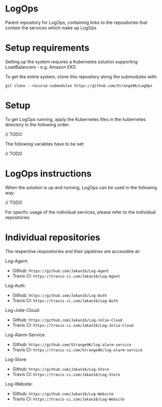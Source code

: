 # LogOps
Parent repository for LogOps, containing links to the repositories that contain the services which make up LogOps

# Setup requirements
Setting up the system requires a Kubernetes solution supporting LoadBalancers - e.g. Amazon EKS

To get the entire system, clone this repository along the submodules with:

 `git clone --recurse-submodules https://github.com/Strange96/LogOps`
 
# Setup
To get LogOps running, apply the Kubernetes files in the kubernetes directory in the following order:

// TODO

The following variables have to be set:

// TODO

# LogOps instructions
When the solution is up and running, LogOps can be used in the following way:

// TODO

For specfic usage of the individual services, please refer to the individual repositories

# Individual repositories
The respective respositories and their pipelines are accessible at:

Log-Agent: 
* Github: `https://github.com/Jakan16/Log-Agent` 
* Travis CI: `https://travis-ci.com/Jakan16/Log-Agent`

Log-Auth: 
* Github: `https://github.com/Jakan16/Log-Auth` 
* Travis CI: `https://travis-ci.com/Jakan16/Log-Auth`

Log-Jolie-Cloud: 
* Github: `https://github.com/Jakan16/Log-Jolie-Cloud` 
* Travis CI: `https://travis-ci.com/Jakan16/Log-Jolie-Cloud`

Log-Alarm-Service: 
* Github: `https://github.com/Strange96/log-alarm-service` 
* Travis CI: `https://travis-ci.com/Strange96/log-alarm-service`

Log-Store: 
* Github: `https://github.com/Jakan16/Log-Store` 
* Travis CI: `https://travis-ci.com/Jakan16/Log-Store`

Log-Website: 
* Github: `https://github.com/Jakan16/Log-Website` 
* Travis CI: `https://travis-ci.com/Jakan16/Log-Website`

